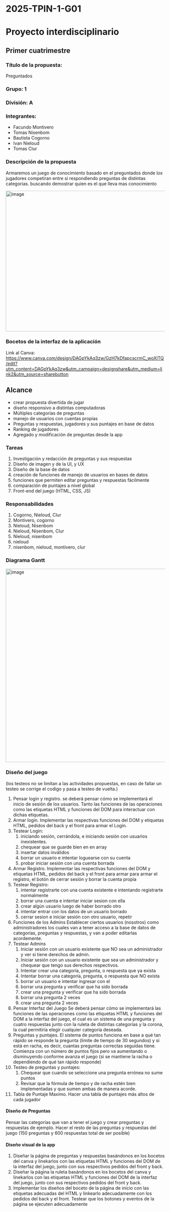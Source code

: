 # 2025-TPIN-1-G01

# Proyecto interdisciplinario
## Primer cuatrimestre
### Título de la propuesta:
Preguntados
### Grupo: 1
### División: A

### Integrantes:
* Facundo Montivero
* Tomas Nisenbom
* Bautista Cogorno
* Ivan Nieloud
* Tomas Clur

### Descripción de la propuesta
Armaremos un juego de conocimiento basado en el preguntados donde los jugadores competiran entre si respondiendo preguntas de distintas categorias. buscando demostrar quien es el que lleva mas conocimiento

<img width="840" height="445" alt="image" src="https://github.com/user-attachments/assets/c771f54d-197b-40cf-9678-a72503a0e6be" />

### Bocetos de la interfaz de la aplicación
Link al Canva: https://www.canva.com/design/DAGpYkAq3zw/GzH7kDfapcscrmC_woXlTQ/edit?utm_content=DAGpYkAq3zw&utm_campaign=designshare&utm_medium=link2&utm_source=sharebutton
## Alcance
* crear propuesta divertida de jugar
* diseño responsivo a distintas computadoras
* Múltiples categorías de preguntas
* manejo de usuarios con cuentas propias
* Preguntas y respuestas, jugadores y sus puntajes en base de datos
* Ranking de jugadores
* Agregado y modificación de preguntas desde la app

### Tareas
1. Investigación y redacción de preguntas y sus respuestas
2. Diseño de imagen y de la UI, y UX
3. Diseño de la base de datos 
4. creación de funciones de manejo de usuarios en bases de datos
5. funciones que permiten editar preguntas y respuestas fácilmente
6. comparación de puntajes a nivel global
7. Front-end del juego (HTML, CSS, JS)

### Responsabilidades
1. Cogorno, Nieloud, Clur
2. Montivero, cogorno
3. Nieloud, Nisenbom
4. Nieloud, Nisenbom, Clur
5. Nieloud, nisenbom
6. nieloud
7. nisenbom, nieloud, montivero, clur

### Diagrama Gantt
<img width="1213" height="612" alt="image" src="https://github.com/user-attachments/assets/8768bd3b-7cd8-4054-9124-a8bd83c67938" />



### Diseño del juego
(los testeos no se limitan a las actividades propuestas, en caso de fallar un testeo se corrige el codigo y pasa a testeo de vuelta.)

1. Pensar login y registro. se deberá pensar cómo se implementará el inicio de sesión de los usuarios. Tanto las funciones de las operaciones como las etiquetas HTML y funciones del DOM para interactuar con dichas etiquetas.
2. Armar login. Implementar las respectivas funciones del DOM y etiquetas HTML, pedidos del back y el front para armar el Login. 
3. Testear Login:
    1. iniciando sesión, cerrándola, e iniciando sesión con usuarios inexistentes.
    2. chequear que se guarde bien en en array
    3. insertar datos inválidos
    4. borrar un usuario e intentar loguearse con su cuenta
    5. probar iniciar sesión con una cuenta borrada
4. Armar Registro. Implementar las respectivas funciones del DOM y etiquetas HTML, pedidos del back y el front para armar para armar el registro, el botón de cerrar sesión y borrar la cuenta propia
5. Testear Registro:
    1. intentar registrarte con una cuenta existente e intentando registrarte normalmente
    2. borrar una cuenta e intentar iniciar sesion con ella
    3. crear algún usuario luego de haber borrado otro
    4. intentar entrar con los datos de un usuario borrado
    5. cerrar sesion e iniciar sesión con otro usuario, repetir
6. Funciones de los Admins Establecer ciertos usuarios (nosotros) como administradores los cuales van a tener acceso a la base de datos de categorías, preguntas y respuestas, y van a poder editarlas acordemente.
7. Testear Admins
    1. Iniciar sesión con un usuario existente que NO sea un administrador y ver si tiene derechos de admin.
    2. Iniciar sesión con un usuario existente que sea un administrador y chequear que tengo sus derechos respectivos.
    3. Intentar crear una categoría, pregunta, o respuesta que ya exista
    4. Intentar borrar una categoría, pregunta, o respuesta que NO exista
    5. borrar un usuario e intentar ingresar con el
    6. borrar una pregunta y verificar que ha sido borrada
    7. crear una pregunta y verificar que ha sido borrada
    8. borrar una pregunta 2 veces
    9. crear una pregunta 2 veces
8. Pensar Interfaz del Juego Se deberá pensar cómo se implementará las funciones de las operaciones como las etiquetas HTML y funciones del DOM a la interfaz del juego, el cual es un sistema de una pregunta y cuatro respuestas junto con la ruleta de distintas categorías y la corona, la cual permitiría elegir cualquier categoría deseada.
9. Preguntas y puntajes. El sistema de puntos funciona en base a qué tan rápido se responde la pregunta (limite de tiempo de 30 segundos) y si está en racha, es decir, cuantas preguntas correctas seguidas tiene. Comienza con un número de puntos fijos pero va aumentando o disminuyendo conforme avanza el juego (si se mantiene la racha o dependiendo de qué tan rápido responde)
10. Testeo de preguntas y puntajes:
    1. Chequear que cuando se seleccione una pregunta errónea no sume puntos
    2. Revisar que la fórmula de tiempo y de racha estén bien implementadas y que sumen ambas de manera acorde.
11. Tabla de Puntaje Maximo. Hacer una tabla de puntajes más altos de cada jugador

#### Diseño de Preguntas

Pensar las categorías que van a tener el juego y crear preguntas y respuestas de ejemplo.
Hacer el resto de las preguntas y respuestas del juego (150 preguntas y 600 respuestas total de ser posible)

#### Diseño visual de la app

1. Diseñar la página de preguntas y respuestas basándonos en los bocetos del canva y linekarlos con las etiquetas HTML y funciones del DOM de la interfaz del juego, junto con sus respectivos pedidos del front y back.
2. Diseñar la página la ruleta basándonos en los bocetos del canva y linekarlos con las etiquetas HTML y funciones del DOM de la interfaz del juego, junto con sus respectivos pedidos del front y back.
3. Implementar los diseños del boceto de la página de inicio con las etiquetas adecuadas del HTML y linkearlo adecuadamente con los pedidos del back y el front. Testear que los botones y eventos de la página se ejecuten adecuadamente
